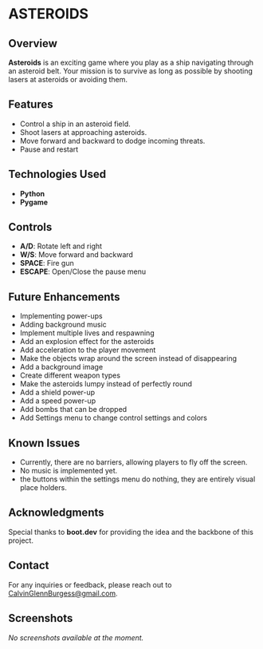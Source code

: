 # ASTEROIDS

## Overview
**Asteroids** is an exciting game where you play as a ship navigating through an asteroid belt. Your mission is to survive as long as possible by shooting lasers at asteroids or avoiding them. 

## Features
- Control a ship in an asteroid field.
- Shoot lasers at approaching asteroids.
- Move forward and backward to dodge incoming threats.
- Pause and restart

## Technologies Used
- **Python**
- **Pygame**

## Controls
- **A/D**: Rotate left and right
- **W/S**: Move forward and backward
- **SPACE**: Fire gun
- **ESCAPE**: Open/Close the pause menu

## Future Enhancements
- Implementing power-ups
- Adding background music
- Implement multiple lives and respawning
- Add an explosion effect for the asteroids
- Add acceleration to the player movement
- Make the objects wrap around the screen instead of disappearing
- Add a background image
- Create different weapon types
- Make the asteroids lumpy instead of perfectly round
- Add a shield power-up
- Add a speed power-up
- Add bombs that can be dropped
- Add Settings menu to change control settings and colors

## Known Issues
- Currently, there are no barriers, allowing players to fly off the screen.
- No music is implemented yet.
- the buttons within the settings menu do nothing, they are entirely visual place holders.

## Acknowledgments
Special thanks to **boot.dev** for providing the idea and the backbone of this project.

## Contact
For any inquiries or feedback, please reach out to [CalvinGlennBurgess@gmail.com](mailto:CalvinGlennBurgess@gmail.com).

## Screenshots
*No screenshots available at the moment.*
